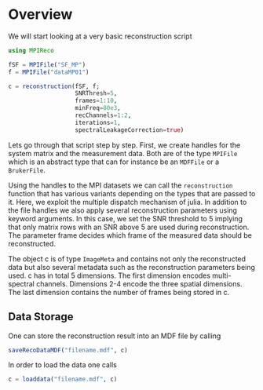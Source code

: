 # Overview

We will start looking at a very basic reconstruction script
```julia
using MPIReco

fSF = MPIFile("SF_MP")
f = MPIFile("dataMP01")

c = reconstruction(fSF, f;
                   SNRThresh=5,
                   frames=1:10,
                   minFreq=80e3,
                   recChannels=1:2,
                   iterations=1,
                   spectralLeakageCorrection=true)

```
Lets go through that script step by step. First, we create handles for the system
matrix and the measurement data. Both are of the type `MPIFile` which is an abstract
type that can for instance be an `MDFFile` or a `BrukerFile`.

Using the handles to the MPI datasets we can call the `reconstruction` function
that has various variants depending on the types that are passed to it. Here, we
exploit the multiple dispatch mechanism of julia. In addition to the file handles
we also apply several reconstruction parameters using keyword arguments. In this case,
we set the SNR threshold to 5 implying that only matrix rows with an SNR above 5 are used
during reconstruction. The parameter frame decides which frame of the measured data
should be reconstructed.

The object c is of type `ImageMeta` and contains not only the reconstructed data
but also several metadata such as the reconstruction parameters being used.
c has in total 5 dimensions. The first dimension encodes multi-spectral channels.
Dimensions 2-4 encode the three spatial dimensions. The last dimension contains the
number of frames being stored in c.

## Data Storage

One can store the reconstruction result into an MDF file by calling
```julia
saveRecoDataMDF("filename.mdf", c)
```
In order to load the data one calls
```julia
c = loaddata("filename.mdf", c)
```
